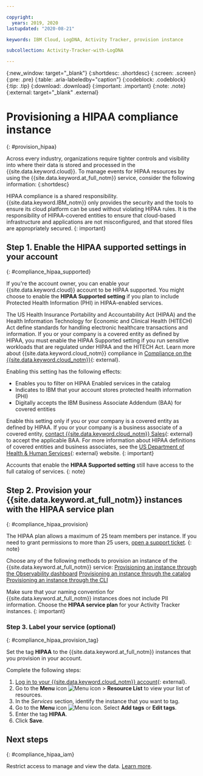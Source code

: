 ```yaml
---

copyright:
  years: 2019, 2020
lastupdated: "2020-08-21"

keywords: IBM Cloud, LogDNA, Activity Tracker, provision instance

subcollection: Activity-Tracker-with-LogDNA

---
```


{:new_window: target="_blank"}
{:shortdesc: .shortdesc}
{:screen: .screen}
{:pre: .pre}
{:table: .aria-labeledby="caption"}
{:codeblock: .codeblock}
{:tip: .tip}
{:download: .download}
{:important: .important}
{:note: .note}
{:external: target="_blank" .external}


# Provisioning a HIPAA compliance instance
{: #provision_hipaa}

Across every industry, organizations require tighter controls and visibility into where their data is stored and processed in the {{site.data.keyword.cloud}}. To manage events for HIPAA resources by using the {{site.data.keyword.at_full_notm}} service, consider the following information:
{:shortdesc}

HIPAA compliance is a shared responsibility. {{site.data.keyword.IBM_notm}} only provides the security and the tools to ensure its cloud platform can be used without violating HIPAA rules. It is the responsibility of HIPAA-covered entities to ensure that cloud-based infrastructure and applications are not misconfigured, and that stored files are appropriately secured.
{: important}

## Step 1. Enable the HIPAA supported settings in your account
{: #compliance_hipaa_supported}

If you're the account owner, you can enable your {{site.data.keyword.cloud}} account to be HIPAA supported. You might choose to enable the **HIPAA Supported setting** if you plan to include Protected Health Information (PHI) in HIPAA-enabled services.

The US Health Insurance Portability and Accountability Act (HIPAA) and the Health Information Technology for Economic and Clinical Health (HITECH) Act define standards for handling electronic healthcare transactions and information. If you or your company is a covered entity as defined by HIPAA, you must enable the HIPAA Supported setting if you run sensitive workloads that are regulated under HIPAA and the HITECH Act. Learn more about {{site.data.keyword.cloud_notm}} compliance in [Compliance on the {{site.data.keyword.cloud_notm}}](https://www.ibm.com/cloud/compliance){: external}.

Enabling this setting has the following effects:

* Enables you to filter on HIPAA Enabled services in the catalog
* Indicates to IBM that your account stores protected health information (PHI)
* Digitally accepts the IBM Business Associate Addendum (BAA) for covered entities

Enable this setting only if you or your company is a covered entity as defined by HIPAA. If you or your company is a business associate of a covered entity, [contact {{site.data.keyword.cloud_notm}} Sales](https://www.ibm.com/account/reg/us-en/signup?formid=MAIL-wcp){: external} to accept the applicable BAA. For more information about HIPAA definitions of covered entities and business associates, see the [US Department of Health & Human Services](https://www.hhs.gov/hipaa/for-professionals/covered-entities/index.html){: external} website.
{: important}

Accounts that enable the **HIPAA Supported setting** still have access to the full catalog of services.
{: note}


## Step 2. Provision your {{site.data.keyword.at_full_notm}} instances with the HIPAA service plan
{: #compliance_hipaa_provision}

The HIPAA plan allows a maximum of 25 team members per instance. If you need to grant permissions to more than 25 users, [open a support ticket](/docs/get-support?topic=get-support-getting-customer-support#getting-customer-support).
{: note}


Choose any of the following methods to provision an instance of the {{site.data.keyword.at_full_notm}} service:
[Provisioning an instance through the Observability dashboard](/docs/Activity-Tracker-with-LogDNA?topic=Activity-Tracker-with-LogDNA-provision#provision_ui)
[Provisioning an instance through the catalog](/docs/Activity-Tracker-with-LogDNA?topic=Activity-Tracker-with-LogDNA-provision#provision_catalog)
[Provisioning an instance through the CLI](/docs/Activity-Tracker-with-LogDNA?topic=Activity-Tracker-with-LogDNA-provision#provision_cli)

Make sure that your naming convention for {{site.data.keyword.at_full_notm}} instances does not include PII information. Choose the **HIPAA service plan** for your Activity Tracker instances.
{: important}


### Step 3. Label your service (optional)
{: #compliance_hipaa_provision_tag}

Set the tag **HIPAA** to the {{site.data.keyword.at_full_notm}} instances that you provision in your account.

Complete the following steps:

1. [Log in to your {{site.data.keyword.cloud_notm}} account](https://cloud.ibm.com/login){: external}.
2. Go to the **Menu** icon ![Menu icon](../icons/icon_hamburger.svg) &gt; **Resource List** to view your list of resources. 
3. In the *Services* section, identify the instance that you want to tag.
4. Go to the **Menu** icon ![Menu icon](../icons/icon_hamburger.svg). Select **Add tags** or **Edit tags**.
5. Enter the tag **HIPAA**.
6. Click **Save**.
 
## Next steps
{: #compliance_hipaa_iam}

Restrict access to manage and view the data. [Learn more](/docs/Activity-Tracker-with-LogDNA?topic=Activity-Tracker-with-LogDNA-iam).





